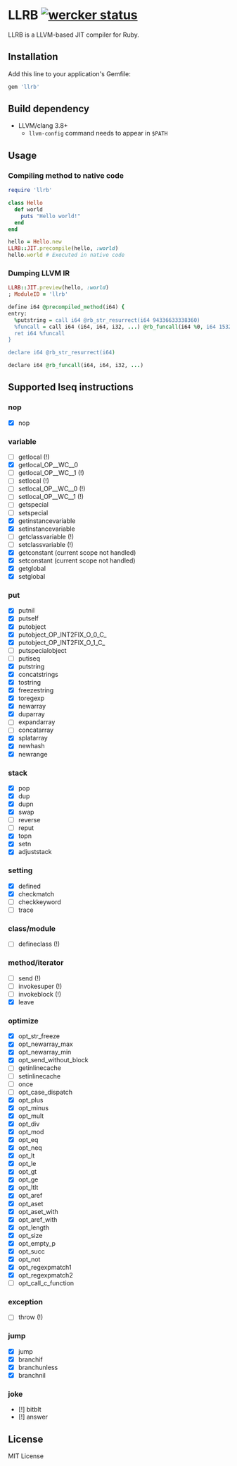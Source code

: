 # LLRB [![wercker status](https://app.wercker.com/status/71d808ff9de7f4f411714d40f9e99127/s/master "wercker status")](https://app.wercker.com/project/byKey/71d808ff9de7f4f411714d40f9e99127)

LLRB is a LLVM-based JIT compiler for Ruby.

## Installation

Add this line to your application's Gemfile:

```ruby
gem 'llrb'
```

## Build dependency

- LLVM/clang 3.8+
  - `llvm-config` command needs to appear in `$PATH`

## Usage
### Compiling method to native code

```rb
require 'llrb'

class Hello
  def world
    puts "Hello world!"
  end
end

hello = Hello.new
LLRB::JIT.precompile(hello, :world)
hello.world # Executed in native code
```

### Dumping LLVM IR

```rb
LLRB::JIT.preview(hello, :world)
; ModuleID = 'llrb'

define i64 @precompiled_method(i64) {
entry:
  %putstring = call i64 @rb_str_resurrect(i64 94336633338360)
  %funcall = call i64 (i64, i64, i32, ...) @rb_funcall(i64 %0, i64 15329, i32 1, i64 %putstring)
  ret i64 %funcall
}

declare i64 @rb_str_resurrect(i64)

declare i64 @rb_funcall(i64, i64, i32, ...)
```

## Supported Iseq instructions

### nop
- [x] nop

### variable
- [ ] getlocal (!)
- [x] getlocal\_OP\_\_WC\_\_0
- [ ] getlocal\_OP\_\_WC\_\_1 (!)
- [ ] setlocal (!)
- [ ] setlocal\_OP\_\_WC\_\_0 (!)
- [ ] setlocal\_OP\_\_WC\_\_1 (!)
- [ ] getspecial
- [ ] setspecial
- [x] getinstancevariable
- [x] setinstancevariable
- [ ] getclassvariable (!)
- [ ] setclassvariable (!)
- [x] getconstant (current scope not handled)
- [x] setconstant (current scope not handled)
- [x] getglobal
- [x] setglobal

### put
- [x] putnil
- [x] putself
- [x] putobject
- [x] putobject\_OP\_INT2FIX\_O\_0\_C\_
- [x] putobject\_OP\_INT2FIX\_O\_1\_C\_
- [ ] putspecialobject
- [ ] putiseq
- [x] putstring
- [x] concatstrings
- [x] tostring
- [x] freezestring
- [x] toregexp
- [x] newarray
- [x] duparray
- [ ] expandarray
- [ ] concatarray
- [x] splatarray
- [x] newhash
- [x] newrange

### stack
- [x] pop
- [x] dup
- [x] dupn
- [x] swap
- [ ] reverse
- [ ] reput
- [x] topn
- [x] setn
- [x] adjuststack

### setting
- [x] defined
- [x] checkmatch
- [ ] checkkeyword
- [ ] trace

### class/module
- [ ] defineclass (!)

### method/iterator
- [ ] send (!)
- [ ] invokesuper (!)
- [ ] invokeblock (!)
- [x] leave

### optimize
- [x] opt\_str\_freeze
- [x] opt\_newarray\_max
- [x] opt\_newarray\_min
- [x] opt\_send\_without\_block
- [ ] getinlinecache
- [ ] setinlinecache
- [ ] once
- [ ] opt\_case\_dispatch
- [x] opt\_plus
- [x] opt\_minus
- [x] opt\_mult
- [x] opt\_div
- [x] opt\_mod
- [x] opt\_eq
- [x] opt\_neq
- [x] opt\_lt
- [x] opt\_le
- [x] opt\_gt
- [x] opt\_ge
- [x] opt\_ltlt
- [x] opt\_aref
- [x] opt\_aset
- [x] opt\_aset\_with
- [x] opt\_aref\_with
- [x] opt\_length
- [x] opt\_size
- [x] opt\_empty\_p
- [x] opt\_succ
- [x] opt\_not
- [x] opt\_regexpmatch1
- [x] opt\_regexpmatch2
- [ ] opt\_call\_c\_function

### exception
- [ ] throw (!)

### jump
- [x] jump
- [x] branchif
- [x] branchunless
- [x] branchnil

### joke
- [!] bitblt
- [!] answer

## License

MIT License
